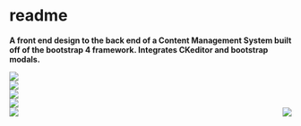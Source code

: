 # readme
<b>A front end design to the back end of a Content Management System built off of the bootstrap 4 framework. Integrates CKeditor and bootstrap modals.<b>
</hr>
<img src="https://user-images.githubusercontent.com/22728931/29482094-b497fb1a-8458-11e7-934b-d22395abf5ff.PNG">
<br>
<img src="https://user-images.githubusercontent.com/22728931/29482096-b76e4934-8458-11e7-9c35-3a981ab950f8.PNG">
<br>
<img src="https://user-images.githubusercontent.com/22728931/29482098-bef7f560-8458-11e7-83b7-6c65790278c0.PNG">
<br>
<img src="https://user-images.githubusercontent.com/22728931/29482100-bffe7cd6-8458-11e7-9035-1fcc816c2a5d.PNG">
<br>
<img src="https://user-images.githubusercontent.com/22728931/29482104-c5bdf8a4-8458-11e7-811e-588c4be0c443.PNG" style="float:left;">
<img src="https://user-images.githubusercontent.com/22728931/29482105-c6c8d818-8458-11e7-8507-2759613275a2.PNG" style="float:right;">
